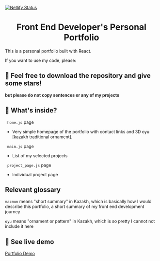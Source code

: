 [![Netlify Status](https://api.netlify.com/api/v1/badges/2576276a-5131-4c38-a91b-90b485d3a453/deploy-status)](https://app.netlify.com/sites/anapimolodec/deploys)
<h1 align="center">
  Front End Developer's Personal Portfolio 
</h1>

This is a personal portfolio built with React. 

If you want to use my code, please:
## 🚀 Feel free to download the repository and give some stars!

  **but please do not copy sentences or any of my projects**


## 🧐 What's inside?

``` home.js``` page
- Very simple homepage of the portfolio with contact links and 3D oyu [kazakh traditional ornament].

``` main.js``` page
- List of my selected projects

``` project_page.js``` page
- Individual project page

## Relevant glossary
```mazmun``` means "short summary" in Kazakh, which is basically how I would describe this portfolio, a short summary of my front end development journey

```oyu``` means "ornament or pattern" in Kazakh, which is so pretty I cannot not include it here

## 💫 See live demo

[Portfolio Demo](https://anapimolodec.netlify.app/)
